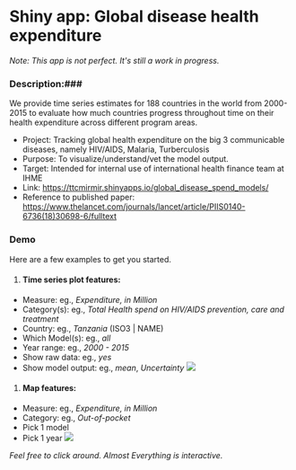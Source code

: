 # Shiny app: Global disease health expenditure
*Note: This app is not perfect. It's still a work in progress.*

### Description:### 
We provide time series estimates for 188 countries in the world from 2000-2015 to evaluate how much countries progress throughout time on their health expenditure across different program areas.

 + Project: Tracking global health expenditure on the big 3 communicable diseases, namely HIV/AIDS, Malaria, Turberculosis
 + Purpose: To visualize/understand/vet the model output.
 + Target: Intended for internal use of international health finance team at IHME
 + Link: https://ttcmirmir.shinyapps.io/global_disease_spend_models/
 + Reference to published paper: https://www.thelancet.com/journals/lancet/article/PIIS0140-6736(18)30698-6/fulltext
  
### Demo
Here are a few examples to get you started.

1. #### Time series plot features:
  + Measure: eg., _Expenditure, in Million_
  + Category(s): eg., _Total Health spend on HIV/AIDS prevention, care and treatment_
  + Country: eg., _Tanzania_ (ISO3 | NAME)
  + Which Model(s): eg., _all_
  + Year range: eg., _2000 - 2015_
  + Show raw data: eg., _yes_
  + Show model output: eg., _mean_, _Uncertainty_
![](time-series.gif)

1. #### Map features:
  + Measure: eg., _Expenditure, in Million_
  + Category: eg., _Out-of-pocket_
  + Pick 1 model
  + Pick 1 year
![](map.gif)

 *Feel free to click around. Almost Everything is interactive.*
